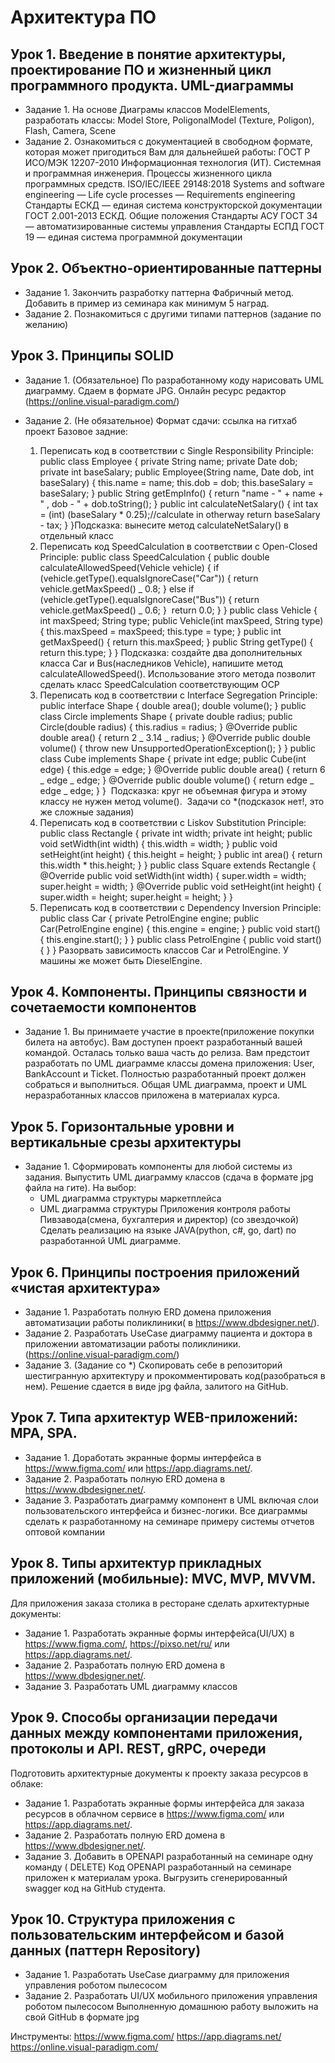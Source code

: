 # Архитектура ПО

## Урок 1. Введение в понятие архитектуры, проектирование ПО и жизненный цикл программного продукта. UML-диаграммы

- Задание 1. На основе Диаграмы классов ModelElements, разработать классы: Model Store, PoligonalModel (Texture, Poligon), Flash, Camera, Scene
- Задание 2. Ознакомиться с документацией в свободном формате, которая может пригодиться Вам для дальнейшей работы:
  ГОСТ Р ИСО/МЭК 12207-2010 Информационная технология (ИТ). Системная и программная инженерия. Процессы жизненного цикла программных средств.
  ISO/IEC/IEEE 29148:2018 Systems and software engineering — Life cycle processes — Requirements engineering
  Стандарты ЕСКД — единая система конструкторской документации
  ГОСТ 2.001-2013 ЕСКД. Общие положения
  Стандарты АСУ ГОСТ 34 — автоматизированные системы управления
  Стандарты ЕСПД ГОСТ 19 — единая система программной документации

## Урок 2. Объектно-ориентированные паттерны

- Задание 1. Закончить разработку паттерна Фабричный метод. Добавить в пример из семинара как минимум 5 наград.
- Задание 2. Познакомиться с другими типами паттернов (задание по желанию)

## Урок 3. Принципы SOLID

- Задание 1. (Обязательное) По разработанному коду нарисовать UML диаграмму. Сдаем в формате JPG. Онлайн ресурс редактор (https://online.visual-paradigm.com/)

- Задание 2. (Не обязательное) Формат сдачи: ссылка на гитхаб проект
  Базовое задние:
  1. Переписать код в соответствии с Single Responsibility Principle:
     public class Employee {
     private String name;
     private Date dob;
     private int baseSalary;
     public Employee(String name, Date dob, int baseSalary) {
     this.name = name;
     this.dob = dob;
     this.baseSalary = baseSalary;
     }
     public String getEmpInfo() {
     return "name - " + name + " , dob - " + dob.toString();
     }
     public int calculateNetSalary() {
     int tax = (int) (baseSalary \* 0.25);//calculate in otherway
     return baseSalary - tax;
     }
     }
     ​
     Подсказка: вынесите метод calculateNetSalary() в отдельный класс
     ​
  2. Переписать код SpeedCalculation в соответствии с Open-Closed Principle:
     public class SpeedCalculation {
     public double calculateAllowedSpeed(Vehicle vehicle) {
     if (vehicle.getType().equalsIgnoreCase("Car")) {
     return vehicle.getMaxSpeed() _ 0.8;
     } else if (vehicle.getType().equalsIgnoreCase("Bus")) {
     return vehicle.getMaxSpeed() _ 0.6;
     }
     ​
     return 0.0;
     }
     }
     public class Vehicle {
     int maxSpeed;
     String type;
     public Vehicle(int maxSpeed, String type) {
     this.maxSpeed = maxSpeed;
     this.type = type;
     }
     public int getMaxSpeed() {
     return this.maxSpeed;
     }
     public String getType() {
     return this.type;
     }
     }
     ​
     Подсказка: создайте два дополнительных класса Car и Bus(наследников Vehicle), напишите метод calculateAllowedSpeed(). Использование этого метода позволит сделать класс SpeedCalculation соответствующим OCP
     ​
  3. Переписать код в соответствии с Interface Segregation Principle:
     public interface Shape {
     double area();
     double volume();
     }
     public class Circle implements Shape {
     private double radius;
     public Circle(double radius) {
     this.radius = radius;
     }
     @Override
     public double area() {
     return 2 _ 3.14 _ radius;
     }
     @Override
     public double volume() {
     throw new UnsupportedOperationException();
     }
     }
     public class Cube implements Shape {
     private int edge;
     public Cube(int edge) {
     this.edge = edge;
     }
     @Override
     public double area() {
     return 6 _ edge _ edge;
     }
     @Override
     public double volume() {
     return edge _ edge _ edge;
     }
     }
     ​
     Подсказка: круг не объемная фигура и этому классу не нужен метод volume().
     ​
     Задачи со \*(подсказок нет!, это же сложные задания)
  4. Переписать код в соответствии с Liskov Substitution Principle:
     public class Rectangle {
     private int width;
     private int height;
     public void setWidth(int width) {
     this.width = width;
     }
     public void setHeight(int height) {
     this.height = height;
     }
     public int area() {
     return this.width \* this.height;
     }
     }
     public class Square extends Rectangle {
     @Override
     public void setWidth(int width) {
     super.width = width;
     super.height = width;
     }
     @Override
     public void setHeight(int height) {
     super.width = height;
     super.height = height;
     }
     }
     ​
  5. Переписать код в соответствии с Dependency Inversion Principle:
     public class Car {
     private PetrolEngine engine;
     public Car(PetrolEngine engine) {
     this.engine = engine;
     }
     public void start() {
     this.engine.start();
     }
     }
     public class PetrolEngine {
     public void start() {
     }
     }
     Разорвать зависимость классов Car и PetrolEngine. У машины же может быть DieselEngine.

## Урок 4. Компоненты. Принципы связности и сочетаемости компонентов

- Задание 1. Вы принимаете участие в проекте(приложение покупки билета на автобус). Вам доступен проект разработанный вашей командой. Осталась только ваша часть до релиза. Вам предстоит разработать по UML диаграмме классы домена приложения: User, BankAccount и Ticket.
  Полностью разработанный проект должен собраться и выполниться. Общая UML диаграмма, проект и UML неразработанных классов приложена в материалах курса.

## Урок 5. Горизонтальные уровни и вертикальные срезы архитектуры

- Задание 1. Сформировать компоненты для любой системы из задания. Выпустить UML диаграмму классов (сдача в формате jpg файла на гите).
  На выбор:
  - UML диаграмма структуры маркетплейса
  - UML диаграмма структуры Приложения контроля работы Пивзавода(смена, бухгалтерия и директор)
    (со звездочкой) Сделать реализацию на языке JAVA(python, c#, go, dart) по разработанной UML диаграмме.

## Урок 6. Принципы построения приложений «чистая архитектура»

- Задание 1. Разработать полную ERD домена приложения автоматизации работы поликлиники( в https://www.dbdesigner.net/).
- Задание 2. Разработать UseCase диаграмму пациента и доктора в приложении автоматизации работы поликлиники.(https://online.visual-paradigm.com/)
- Задание 3. (Задание со \*) Скопировать себе в репозиторий шестигранную архитектуру и прокомментировать код(разобраться в нем).
  Решение сдается в виде jpg файла, залитого на GitHub.

## Урок 7. Типа архитектур WEB-приложений: MPA, SPA.

- Задание 1. Доработать экранные формы интерфейса в https://www.figma.com/ или https://app.diagrams.net/.
- Задание 2. Разработать полную ERD домена в https://www.dbdesigner.net/.
- Задание 3. Разработать диаграмму компонент в UML включая слои пользовательского интерфейса и бизнес-логики.
  Все диаграммы сделать к разработанному на семинаре примеру системы отчетов оптовой компании

## Урок 8. Типы архитектур прикладных приложений (мобильные): MVC, MVP, MVVM.

Для приложения заказа столика в ресторане сделать архитектурные документы:

- Задание 1. Разработать экранные формы интерфейса(UI/UX) в https://www.figma.com/, https://pixso.net/ru/ или https://app.diagrams.net/.
- Задание 2. Разработать полную ERD домена в https://www.dbdesigner.net/.
- Задание 3. Разработать UML диаграмму классов

## Урок 9. Способы организации передачи данных между компонентами приложения, протоколы и API. REST, gRPC, очереди

Подготовить архитектурные документы к проекту заказа ресурсов в облаке:

- Задание 1. Разработать экранные формы интерфейса для заказа ресурсов в облачном сервисе в https://www.figma.com/ или https://app.diagrams.net/.
- Задание 2. Разработать полную ERD домена в https://www.dbdesigner.net/.
- Задание 3. Добавить в OPENAPI разработанный на семинаре одну команду ( DELETE) Код OPENAPI разработанный на семинаре приложен к материалам урока. Выгрузить сгенерированный swagger код на GitHub студента.

## Урок 10. Структура приложения с пользовательским интерфейсом и базой данных (паттерн Repository)

- Задание 1. Разработать UseCase диаграмму для приложения управления роботом пылесосом
- Задание 2. Разработать UI/UX мобильного приложения управления роботом пылесосом
Выполненную домашнюю работу выложить на свой GitHub в формате jpg

Инструменты:
https://www.figma.com/
https://app.diagrams.net/
https://online.visual-paradigm.com/


